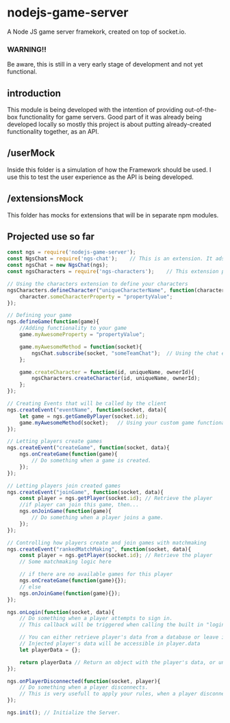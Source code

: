 # nodejs-game-server
A Node JS game server framekork, created on top of socket.io.

### WARNING!!
Be aware, this is still in a very early stage of development and not yet functional.

## introduction
This module is being developed with the intention of providing out-of-the-box functionality for game servers. Good part of it was already being developed locally so mostly this project is about putting already-created functionality together, as an API.

## /userMock
Inside this folder is a simulation of how the Framework should be used. I use this to test the user experience as the API is being developed.

## /extensionsMock
This folder has mocks for extensions that will be in separate npm modules.

## Projected use so far
```javascript
const ngs = require('nodejs-game-server');
const NgsChat = require('ngs-chat');	// This is an extension. It ads a chat system to the server.
const ngsChat = new NgsChat(ngs);
const ngsCharacters = require('ngs-characters');	// This extension provides an interface to create Game Characters.

// Using the characters extension to define your characters
ngsCharacters.defineCharacter("uniqueCharacterName", function(character){
	character.someCharacterProperty = "propertyValue";
});

// Defining your game
ngs.defineGame(function(game){
	//Adding functionality to your game
	game.myAwesomeProperty = "propertyValue";

	game.myAwesomeMethod = function(socket){
		ngsChat.subscribe(socket, "someTeamChat");	// Using the chat extension.
	};

	game.createCharacter = function(id, uniqueName, ownerId){
		ngsCharacters.createCharacter(id, uniqueName, ownerId);
	};
});

// Creating Events that will be called by the client
ngs.createEvent("eventName", function(socket, data){
	let game = ngs.getGameByPlayer(socket.id);
	game.myAwesomeMethod(socket);	// Using your custom game functionality.
});

// Letting players create games
ngs.createEvent("createGame", function(socket, data){
	ngs.onCreateGame(function(game){
		// Do something when a game is created.
	});
});

// Letting players join created games
ngs.createEvent("joinGame", function(socket, data){
	const player = ngs.getPlayer(socket.id); // Retrieve the player
	//if player can join this game, then...
	ngs.onJoinGame(function(game){
		// Do something when a player joins a game.
	});
});

// Controlling how players create and join games with matchmaking
ngs.createEvent("rankedMatchMaking", function(socket, data){
	const player = ngs.getPlayer(socket.id); // Retrieve the player
	// Some matchmaking logic here

	// if there are no available games for this player
	ngs.onCreateGame(function(game){});
	// else
	ngs.onJoinGame(function(game){});
});

ngs.onLogin(function(socket, data){
	// Do something when a player attempts to sign in.
	// This callback will be triggered when calling the built in "login" event from the client.

	// You can either retrieve player's data from a database or leave it empty and let them login anonymously.
	// Injected player's data will be accessible in player.data
	let playerData = {};

	return playerData // Return an object with the player's data, or undefined if player doesn't exist.
});

ngs.onPlayerDisconnected(function(socket, player){
	// Do something when a player disconnects.
	// This is very usefull to apply your rules, when a player disconnects in the middle of a game.
});

ngs.init(); // Initialize the Server.
```
